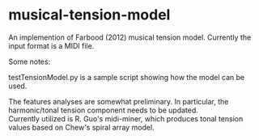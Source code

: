 # musical-tension-model
An implemention of Farbood (2012) musical tension model.  Currently the input format is a MIDI file.

Some notes:

testTensionModel.py is a sample script showing how the model can be used.  

The features analyses are somewhat preliminary. In particular, the harmonic/tonal tension component needs to be updated.  
Currently utilized is R. Guo's midi-miner, which produces tonal tension values based on Chew's spiral array model.
 

